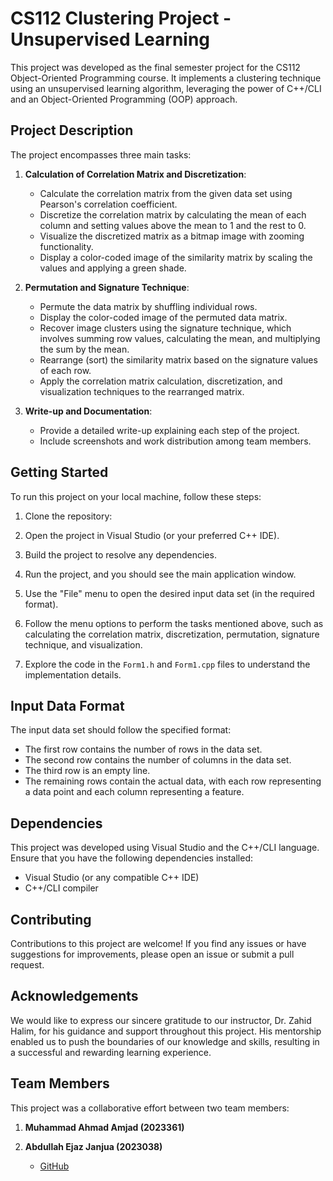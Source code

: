 # CS112 Clustering Project - Unsupervised Learning

This project was developed as the final semester project for the CS112 Object-Oriented Programming course. It implements a clustering technique using an unsupervised learning algorithm, leveraging the power of C++/CLI and an Object-Oriented Programming (OOP) approach.

## Project Description

The project encompasses three main tasks:

1. **Calculation of Correlation Matrix and Discretization**:
   - Calculate the correlation matrix from the given data set using Pearson's correlation coefficient.
   - Discretize the correlation matrix by calculating the mean of each column and setting values above the mean to 1 and the rest to 0.
   - Visualize the discretized matrix as a bitmap image with zooming functionality.
   - Display a color-coded image of the similarity matrix by scaling the values and applying a green shade.

2. **Permutation and Signature Technique**:
   - Permute the data matrix by shuffling individual rows.
   - Display the color-coded image of the permuted data matrix.
   - Recover image clusters using the signature technique, which involves summing row values, calculating the mean, and multiplying the sum by the mean.
   - Rearrange (sort) the similarity matrix based on the signature values of each row.
   - Apply the correlation matrix calculation, discretization, and visualization techniques to the rearranged matrix.

3. **Write-up and Documentation**:
   - Provide a detailed write-up explaining each step of the project.
   - Include screenshots and work distribution among team members.

## Getting Started

To run this project on your local machine, follow these steps:

1. Clone the repository:

2. Open the project in Visual Studio (or your preferred C++ IDE).

3. Build the project to resolve any dependencies.

4. Run the project, and you should see the main application window.

5. Use the "File" menu to open the desired input data set (in the required format).

6. Follow the menu options to perform the tasks mentioned above, such as calculating the correlation matrix, discretization, permutation, signature technique, and visualization.

7. Explore the code in the `Form1.h` and `Form1.cpp` files to understand the implementation details.

## Input Data Format

The input data set should follow the specified format:

- The first row contains the number of rows in the data set.
- The second row contains the number of columns in the data set.
- The third row is an empty line.
- The remaining rows contain the actual data, with each row representing a data point and each column representing a feature.

## Dependencies

This project was developed using Visual Studio and the C++/CLI language. Ensure that you have the following dependencies installed:

- Visual Studio (or any compatible C++ IDE)
- C++/CLI compiler

## Contributing

Contributions to this project are welcome! If you find any issues or have suggestions for improvements, please open an issue or submit a pull request.

## Acknowledgements

We would like to express our sincere gratitude to our instructor, Dr. Zahid Halim, for his guidance and support throughout this project. His mentorship enabled us to push the boundaries of our knowledge and skills, resulting in a successful and rewarding learning experience.

## Team Members

This project was a collaborative effort between two team members:

1. **Muhammad Ahmad Amjad (2023361)**

2. **Abdullah Ejaz Janjua (2023038)**
   - [GitHub]([https://github.com/Abdullahjanjua](https://github.com/abdullahejazjanjua))
